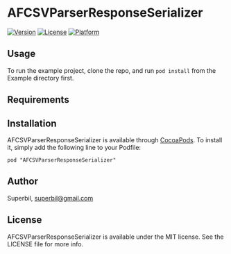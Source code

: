 # AFCSVParserResponseSerializer

[![Version](https://img.shields.io/cocoapods/v/AFCSVParserResponseSerializer.svg?style=flat)](http://cocoadocs.org/docsets/AFCSVParserResponseSerializer)
[![License](https://img.shields.io/cocoapods/l/AFCSVParserResponseSerializer.svg?style=flat)](http://cocoadocs.org/docsets/AFCSVParserResponseSerializer)
[![Platform](https://img.shields.io/cocoapods/p/AFCSVParserResponseSerializer.svg?style=flat)](http://cocoadocs.org/docsets/AFCSVParserResponseSerializer)

## Usage

To run the example project, clone the repo, and run `pod install` from the Example directory first.

## Requirements

## Installation

AFCSVParserResponseSerializer is available through [CocoaPods](http://cocoapods.org). To install
it, simply add the following line to your Podfile:

    pod "AFCSVParserResponseSerializer"

## Author

Superbil, superbil@gmail.com

## License

AFCSVParserResponseSerializer is available under the MIT license. See the LICENSE file for more info.

